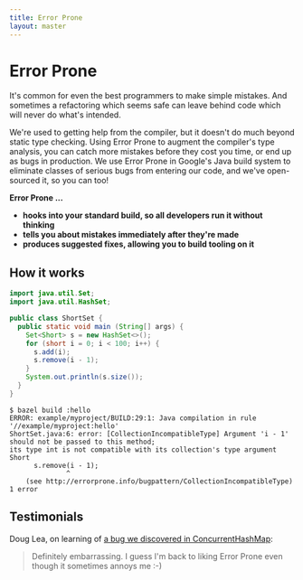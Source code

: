 ```yaml
---
title: Error Prone
layout: master
---
```


# Error Prone

It's common for even the best programmers to make simple mistakes. And
sometimes a refactoring which seems safe can leave behind code which will never
do what's intended.

We're used to getting help from the compiler, but it doesn't do much beyond
static type checking. Using Error Prone to augment the compiler's type
analysis, you can catch more mistakes before they cost you time, or end up as
bugs in production. We use Error Prone in Google's Java build system to
eliminate classes of serious bugs from entering our code, and we've
open-sourced it, so you can too!

__Error Prone ...__

* __hooks into your standard build, so all developers run it without thinking__
* __tells you about mistakes immediately after they're made__
* __produces suggested fixes, allowing you to build tooling on it__

## How it works

```java
import java.util.Set;
import java.util.HashSet;

public class ShortSet {
  public static void main (String[] args) {
    Set<Short> s = new HashSet<>();
    for (short i = 0; i < 100; i++) {
      s.add(i);
      s.remove(i - 1);
    }
    System.out.println(s.size());
  }
}
```

```
$ bazel build :hello
ERROR: example/myproject/BUILD:29:1: Java compilation in rule '//example/myproject:hello'
ShortSet.java:6: error: [CollectionIncompatibleType] Argument 'i - 1' should not be passed to this method;
its type int is not compatible with its collection's type argument Short
      s.remove(i - 1);
              ^
    (see http://errorprone.info/bugpattern/CollectionIncompatibleType)
1 error
```

## Testimonials

Doug Lea, on learning of [a bug we discovered in
ConcurrentHashMap](https://bugs.openjdk.java.net/browse/JDK-8176402):

> Definitely embarrassing. I guess I'm back to liking Error Prone even though
> it sometimes annoys me :-)
